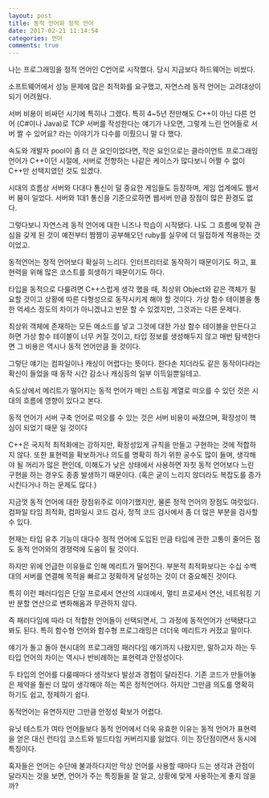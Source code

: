 ```yaml
---
layout: post
title: 동적 언어와 정적 언어
date: 2017-02-21 11:14:54
categories: 언어
comments: true
---
```

나는 프로그래밍을 정적 언어인 C언어로 시작했다.
당시 지금보다 하드웨어는 비쌌다.

소프트웨어에서 성능 문제에 많은 최적화를 요구했고, 자연스레 동적 언어는 고려대상이 되기 어려웠다.

서버 비용이 비싸던 시기에 특히나 그랬다.
특히 4~5년 전만해도 C++이 아닌 다른 언어 (C#이나 Java)로 TCP 서버를 작성한다는 얘기가 나오면, 그렇게 느린 언어들로 서버 짤 수 있어요? 라는 이야기가 다수를 이뤘으니 말 다 했다.

속도와 개발자 pool이 좀 더 큰 요인이었다면, 작은 요인으로는 클라이언트 프로그래밍 언어가 C++이던 시절에, 서버로 전향하는 나같은 케이스가 많다보니 어쩔 수 없이 C++만 선택지였던 것도 있겠다.

시대의 흐름상 서버와 다대다 통신이 덜 중요한 게임들도 등장하며, 게임 업계에도 웹서버 붐이 일었다.
서버와 1대1 통신을 기준으로하면 웹서버 만큼 장점이 많은 환경도 없다.

그렇다보니 자연스레 동적 언어에 대한 니즈나 학습이 시작됐다.
나도 그 흐름에 맞춰 관심을 갖게 된 것이 예전부터 짬짬이 공부해오던 ruby를 실무에 더 밀접하게 적용하는 것이었고.

동적언어는 정적 언어보다 확실히 느리다.
인터프리터로 동작하기 때문이기도 하고, 표현력을 위해 많은 코스트를 희생하기 때문이기도 하다.

타입을 동적으로 다룰려면 C++스럽게 생각 했을 때, 최상위 Object와 같은 객체가 필요할 것이고 상황에 따른 다형성으로 동작시키게 해야 할 것이다. 가상 함수 테이블을 통한 억세스 정도의 차이가 아니겠냐고 반문 할 수 있겠지만, 그것과는 다른 문제다.

최상위 객체에 존재하는 모든 메소드를 넣고 그것에 대한 가상 함수 테이블을 만든다고 하면 가상 함수 테이블이 너무 커질 것이고, 타입 정보를 생성해두지 않고 매번 탐색한다면 그 비용은 역시나 동적 언어만큼 들 것이다.

그렇단 얘기는 컴파일이나 캐싱이 어렵다는 뜻이다. 한다손 치더라도 같은 동작이다라는 확신이 들었을 때 동작 시간 감소나 캐싱등의 일부 이득일뿐일테고.

속도상에서 메리트가 떨어지는 동적 언어가 메인 스트림 계열로 떠오를 수 있던 것은 시대의 흐름에 영향이 있다고 본다.

동적 언어가 서버 구축 언어로 떠오를 수 있는 것은 서버 비용이 싸졌으며, 확장성이 핵심이 되었기 때문 일 것이다

C++은 국지적 최적화에는 강하지만, 확장성있게 규칙을 만들고 구현하는 것에 적합하지 않다.
또한 표현력을 확보하거나 의도를 명확히 하기 위한 공수도 많이 들며, 생각해야 될 꺼리가 많은 편인데, 이해도가 낮은 상태에서 사용하면 자칫 동적 언어보다 느린 구현을 하는 경우도 종종 발생하기 때문이다. (혹은 굳이 느리지 않더라도 복잡도를 증가 시킨다거나 하는 문제도 많다.)

지금껏 동적 언어에 대한 장점위주로 이야기했지만, 물론 정적 언어의 장점도 여럿있다.
컴파일 타임 최적화, 컴파일시 코드 검사, 정적 코드 검사에서 좀 더 많은 부분을 검사할 수 있다.

현재는 타입 유추 기능이 대다수 정적 언어에 도입된 만큼 타입에 관한 고통이 줄어든 점도 동적 언어와의 경쟁력에 도움이 될 것이다.

하지만 위에 언급한 이유들로 인해 메리트가 떨어진다.
부분적 최적화보다는 수십 수백대의 서버를 연결해 목적을 빠르고 정확하게 달성하는 것이 더 중요해진 것이다.

특히 이런 패러다임은 단일 프로세서 연산의 시대에서, 멀티 프로세서 연산, 네트워킹 기반 분할 연산으로 변화해옴과 무관하지 않다.

즉 패러다임에 따라 더 적합한 언어들이 선택되면서, 그 과정에 동적언어가 선택됐다고 봐도 된다.
특히 함수형 언어와 함수형 프로그래밍은 더더욱 메리트가 커졌고 말이다.

얘기가 돌고 돌아 현시대의 프로그래밍 패러다임 얘기까지 나왔지만, 말하고자 하는 두 타입 언어의 차이는 역시나 반비례하는 표현력과 안정성이다.

두 타입의 언어를 다룰때마다 생각보다 발상과 경험이 달라진다. 기존 코드가 만들어놓은 제약을 훨씬 더 많이 생각해야 하는 쪽은 정적언어다. 하지만 그만큼 의도를 명확히 하기도 쉽고, 정제하기 쉽다.

동적언어는 유연하지만 그만큼 안정성 확보가 어렵다.

유닛 테스트가 여타 언어들보다 동적 언어에서 더욱 유효한 이유는 동적 언어가 표현력을 얻은 대신 런타임 코스트와 빌드타임 커버리지를 잃었다. 이는 장단점이면서 동시에 특징이다.

혹자들은 언어는 수단에 불과하다지만 막상 언어를 사용할 때마다 드는 생각과 관점이 달라지는 것을 보면, 언어가 주는 특징들을 잘 알고, 상황에 맞게 사용하는게 좋지 않을까?